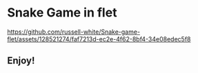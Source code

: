 # Snake Game in flet

https://github.com/russell-white/Snake-game-flet/assets/128521274/faf7213d-ec2e-4f62-8bf4-34e08edec5f8


## Enjoy!

